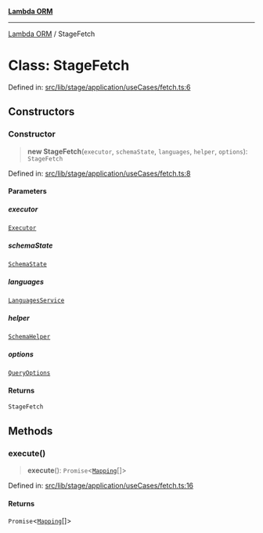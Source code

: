 [**Lambda ORM**](../README.md)

***

[Lambda ORM](../README.md) / StageFetch

# Class: StageFetch

Defined in: [src/lib/stage/application/useCases/fetch.ts:6](https://github.com/lambda-orm/lambdaorm/blob/c3a91c30fec1b72ec517236790b02085e94a7ae1/src/lib/stage/application/useCases/fetch.ts#L6)

## Constructors

### Constructor

> **new StageFetch**(`executor`, `schemaState`, `languages`, `helper`, `options`): `StageFetch`

Defined in: [src/lib/stage/application/useCases/fetch.ts:8](https://github.com/lambda-orm/lambdaorm/blob/c3a91c30fec1b72ec517236790b02085e94a7ae1/src/lib/stage/application/useCases/fetch.ts#L8)

#### Parameters

##### executor

[`Executor`](../interfaces/Executor.md)

##### schemaState

[`SchemaState`](SchemaState.md)

##### languages

[`LanguagesService`](LanguagesService.md)

##### helper

[`SchemaHelper`](SchemaHelper.md)

##### options

[`QueryOptions`](../interfaces/QueryOptions.md)

#### Returns

`StageFetch`

## Methods

### execute()

> **execute**(): `Promise`\<[`Mapping`](../interfaces/Mapping.md)[]\>

Defined in: [src/lib/stage/application/useCases/fetch.ts:16](https://github.com/lambda-orm/lambdaorm/blob/c3a91c30fec1b72ec517236790b02085e94a7ae1/src/lib/stage/application/useCases/fetch.ts#L16)

#### Returns

`Promise`\<[`Mapping`](../interfaces/Mapping.md)[]\>
